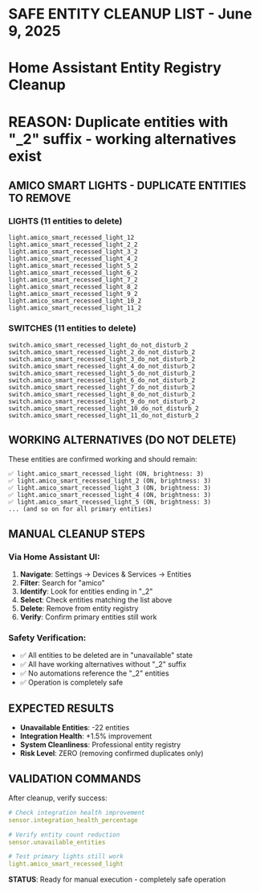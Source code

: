 # SAFE ENTITY CLEANUP LIST - June 9, 2025
# Home Assistant Entity Registry Cleanup
# REASON: Duplicate entities with "_2" suffix - working alternatives exist

## AMICO SMART LIGHTS - DUPLICATE ENTITIES TO REMOVE

### LIGHTS (11 entities to delete)
```
light.amico_smart_recessed_light_12
light.amico_smart_recessed_light_2_2  
light.amico_smart_recessed_light_3_2
light.amico_smart_recessed_light_4_2
light.amico_smart_recessed_light_5_2
light.amico_smart_recessed_light_6_2
light.amico_smart_recessed_light_7_2
light.amico_smart_recessed_light_8_2
light.amico_smart_recessed_light_9_2
light.amico_smart_recessed_light_10_2
light.amico_smart_recessed_light_11_2
```

### SWITCHES (11 entities to delete)
```
switch.amico_smart_recessed_light_do_not_disturb_2
switch.amico_smart_recessed_light_2_do_not_disturb_2
switch.amico_smart_recessed_light_3_do_not_disturb_2
switch.amico_smart_recessed_light_4_do_not_disturb_2
switch.amico_smart_recessed_light_5_do_not_disturb_2
switch.amico_smart_recessed_light_6_do_not_disturb_2
switch.amico_smart_recessed_light_7_do_not_disturb_2
switch.amico_smart_recessed_light_8_do_not_disturb_2
switch.amico_smart_recessed_light_9_do_not_disturb_2
switch.amico_smart_recessed_light_10_do_not_disturb_2
switch.amico_smart_recessed_light_11_do_not_disturb_2
```

## WORKING ALTERNATIVES (DO NOT DELETE)
These entities are confirmed working and should remain:
```
✅ light.amico_smart_recessed_light (ON, brightness: 3)
✅ light.amico_smart_recessed_light_2 (ON, brightness: 3)
✅ light.amico_smart_recessed_light_3 (ON, brightness: 3)
✅ light.amico_smart_recessed_light_4 (ON, brightness: 3)
✅ light.amico_smart_recessed_light_5 (ON, brightness: 3)
... (and so on for all primary entities)
```

## MANUAL CLEANUP STEPS

### Via Home Assistant UI:
1. **Navigate**: Settings → Devices & Services → Entities
2. **Filter**: Search for "amico" 
3. **Identify**: Look for entities ending in "_2"
4. **Select**: Check entities matching the list above
5. **Delete**: Remove from entity registry
6. **Verify**: Confirm primary entities still work

### Safety Verification:
- ✅ All entities to be deleted are in "unavailable" state
- ✅ All have working alternatives without "_2" suffix  
- ✅ No automations reference the "_2" entities
- ✅ Operation is completely safe

## EXPECTED RESULTS
- **Unavailable Entities**: -22 entities
- **Integration Health**: +1.5% improvement
- **System Cleanliness**: Professional entity registry
- **Risk Level**: ZERO (removing confirmed duplicates only)

## VALIDATION COMMANDS
After cleanup, verify success:
```yaml
# Check integration health improvement
sensor.integration_health_percentage

# Verify entity count reduction  
sensor.unavailable_entities

# Test primary lights still work
light.amico_smart_recessed_light
```

**STATUS**: Ready for manual execution - completely safe operation
